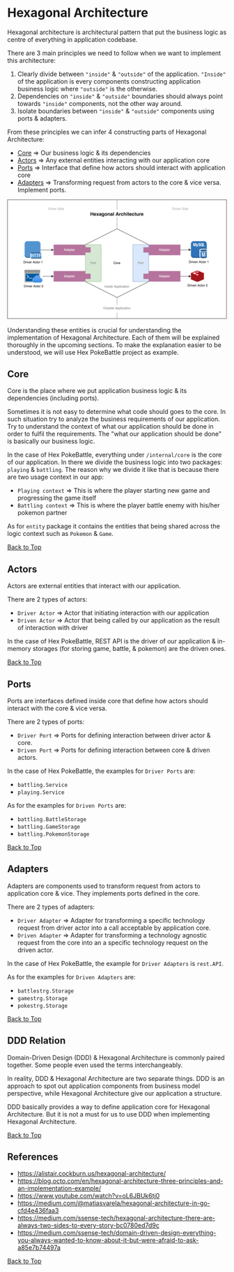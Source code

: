 # Hexagonal Architecture

Hexagonal architecture is architectural pattern that put the business logic as centre of everything in application codebase.

There are 3 main principles we need to follow when we want to implement this architecture:

1. Clearly divide between `"inside"` & `"outside"` of the application. `"Inside"` of the application is every components constructing application business logic where `"outside"` is the otherwise.
2. Dependencies on `"inside"` & `"outside"` boundaries should always point towards `"inside"` components, not the other way around.
3. Isolate boundaries between `"inside"` & `"outside"` components using ports & adapters.

From these principles we can infer 4 constructing parts of Hexagonal Architecture:

- [Core](#core) => Our business logic & its dependencies
- [Actors](#actors) => Any external entities interacting with our application core
- [Ports](#ports) => Interface that define how actors should interact with application core 
- [Adapters](#adapters) => Transforming request from actors to the core & vice versa. Implement ports.

![Hexagonal Architecture Diagram](hex_diagram.png)

Understanding these entities is crucial for understanding the implementation of Hexagonal Architecture. Each of them will be explained thoroughly in the upcoming sections. To make the explanation easier to be understood, we will use Hex PokeBattle project as example.

## Core

Core is the place where we put application business logic & its dependencies (including ports).

Sometimes it is not easy to determine what code should goes to the core. In such situation try to analyze the business requirements of our application. Try to understand the context of what our application should be done in order to fulfil the requirements. The "what our application should be done" is basically our business logic.

In the case of Hex PokeBattle, everything under `/internal/core` is the core of our application. In there we divide the business logic into two packages: `playing` & `battling`. The reason why we divide it like that is because there are two usage context in our app:

- `Playing context` => This is where the player starting new game and progressing the game itself
- `Battling context` => This is where the player battle enemy with his/her pokemon partner

As for `entity` package it contains the entities that being shared across the logic context such as `Pokemon` & `Game`.

[Back to Top](#hexagonal-architecture)

## Actors

Actors are external entities that interact with our application.

There are 2 types of actors:

- `Driver Actor` => Actor that initiating interaction with our application
- `Driven Actor` => Actor that being called by our application as the result of interaction with driver

In the case of Hex PokeBattle, REST API is the driver of our application & in-memory storages (for storing game, battle, & pokemon) are the driven ones.

[Back to Top](#hexagonal-architecture)

## Ports

Ports are interfaces defined inside core that define how actors should interact with the core & vice versa.

There are 2 types of ports:

- `Driver Port` => Ports for defining interaction between driver actor & core.
- `Driven Port` => Ports for defining interaction between core & driven actors.

In the case of Hex PokeBattle, the examples for `Driver Ports` are:

- `battling.Service`
- `playing.Service`

As for the examples for `Driven Ports` are:

- `battling.BattleStorage`
- `battling.GameStorage`
- `battling.PokemonStorage`

[Back to Top](#hexagonal-architecture)

## Adapters

Adapters are components used to transform request from actors to application core & vice. They implements ports defined in the core.

There are 2 types of adapters:

- `Driver Adapter` => Adapter for transforming a specific technology request from driver actor into a call acceptable by application core.
- `Driven Adapter` => Adapter for transforming a technology agnostic request from the core into an a specific technology request on the driven actor.

In the case of Hex PokeBattle, the example for `Driver Adapters` is `rest.API`.

As for the examples for `Driven Adapters` are:

- `battlestrg.Storage`
- `gamestrg.Storage`
- `pokestrg.Storage`

[Back to Top](#hexagonal-architecture)

## DDD Relation

Domain-Driven Design (DDD) & Hexagonal Architecture is commonly paired together. Some people even used the terms interchangeably.

In reality, DDD & Hexagonal Architecture are two separate things. DDD is an approach to spot out application components from business model perspective, while Hexagonal Architecture give our application a structure. 

DDD basically provides a way to define application core for Hexagonal Architecture. But it is not a must for us to use DDD when implementing Hexagonal Architecture.

[Back to Top](#hexagonal-architecture)

## References

- https://alistair.cockburn.us/hexagonal-architecture/
- https://blog.octo.com/en/hexagonal-architecture-three-principles-and-an-implementation-example/
- https://www.youtube.com/watch?v=oL6JBUk6tj0
- https://medium.com/@matiasvarela/hexagonal-architecture-in-go-cfd4e436faa3
- https://medium.com/ssense-tech/hexagonal-architecture-there-are-always-two-sides-to-every-story-bc0780ed7d9c
- https://medium.com/ssense-tech/domain-driven-design-everything-you-always-wanted-to-know-about-it-but-were-afraid-to-ask-a85e7b74497a

[Back to Top](#hexagonal-architecture)